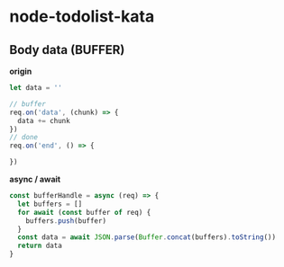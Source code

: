 # node-todolist-kata
## Body data (BUFFER) 

**origin**
```js
let data = ''

// buffer
req.on('data', (chunk) => {
  data += chunk
})
// done
req.on('end', () => {

})
```

**async / await**
```js
const bufferHandle = async (req) => {
  let buffers = []
  for await (const buffer of req) {
    buffers.push(buffer)
  }
  const data = await JSON.parse(Buffer.concat(buffers).toString())
  return data
}
```